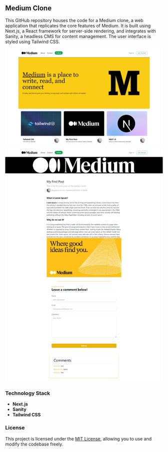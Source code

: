 ## Medium Clone

This GitHub repository houses the code for a Medium clone, a web application that replicates the core features of Medium. It is built using Next.js, a React framework for server-side rendering, and integrates with Sanity, a headless CMS for content management. The user interface is styled using Tailwind CSS.

<img src='screenshot' />
<img src='screenshot2.png' />

### Technology Stack

- **Next.js**
- **Sanity**
- **Tailwind CSS**

### License

This project is licensed under the [MIT License](LICENSE), allowing you to use and modify the codebase freely.
